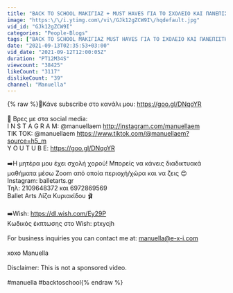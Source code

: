 ```yaml
---
title: "BACK TO SCHOOL ΜΑΚΙΓΙΑΖ + MUST HAVES ΓΙΑ ΤΟ ΣΧΟΛΕΙΟ ΚΑΙ ΠΑΝΕΠΙΣΤΗΜΙΟ | Manuella"
image: "https:\/\/i.ytimg.com\/vi\/GJk12gZCW9I\/hqdefault.jpg"
vid_id: "GJk12gZCW9I"
categories: "People-Blogs"
tags: ["BACK TO SCHOOL ΜΑΚΙΓΙΑΖ MUST HAVES ΓΙΑ ΤΟ ΣΧΟΛΕΙΟ ΚΑΙ ΠΑΝΕΠΙΣΤΗΜΙΟ Manuella","Manuella BACK TO SCHOOL ΜΑΚΙΓΙΑΖ MUST HAVES ΓΙΑ ΤΟ ΣΧΟΛΕΙΟ ΚΑΙ ΠΑΝΕΠΙΣΤΗΜΙΟ","BACK TO SCHOOL ΜΑΚΙΓΙΑΖ MUST HAVES ΓΙΑ ΤΟ ΣΧΟΛΕΙΟ ΚΑΙ ΠΑΝΕΠΙΣΤΗΜΙΟ"]
date: "2021-09-13T02:35:53+03:00"
vid_date: "2021-09-12T12:00:05Z"
duration: "PT12M34S"
viewcount: "38425"
likeCount: "3117"
dislikeCount: "39"
channel: "Manuella"
---
```

{% raw %}🔴Κάνε subscribe στο κανάλι μου: <a rel="nofollow" target="blank" href="https://goo.gl/DNqoYR">https://goo.gl/DNqoYR</a><br /><br />📱 Βρες με στα social media:<br />I N S T A G R A M: @manuellaem <a rel="nofollow" target="blank" href="http://instagram.com/manuellaem">http://instagram.com/manuellaem</a><br />TIK TOK: @manuellaem <a rel="nofollow" target="blank" href="https://www.tiktok.com/@manuellaem?source=h5_m">https://www.tiktok.com/@manuellaem?source=h5_m</a><br />Y O U T U B E: <a rel="nofollow" target="blank" href="https://goo.gl/DNqoYR">https://goo.gl/DNqoYR</a><br /><br />➡️Η μητέρα μου έχει σχολή χορού! Μπορείς να κάνεις διαδικτυακά μαθήματα μέσω Zoom από οποία περιοχή/χώρα και να ζεις 😍<br />Instagram: balletarts.gr<br />Τηλ: 2109648372 και 6972869569<br />Ballet Arts Λίζα Κυριακίδου 🩰<br /> <br />➡️Wish: <a rel="nofollow" target="blank" href="https://dl.wish.com/Ey29P">https://dl.wish.com/Ey29P</a><br />Κωδικός έκπτωσης στο Wish: ptxycjh<br /> <br />For business inquiries you can contact me at: manuella@e-x-i.com<br /><br />xoxo Manuella<br /><br />Disclaimer: This is not a sponsored video.<br /><br />#manuella #backtoschool{% endraw %}
